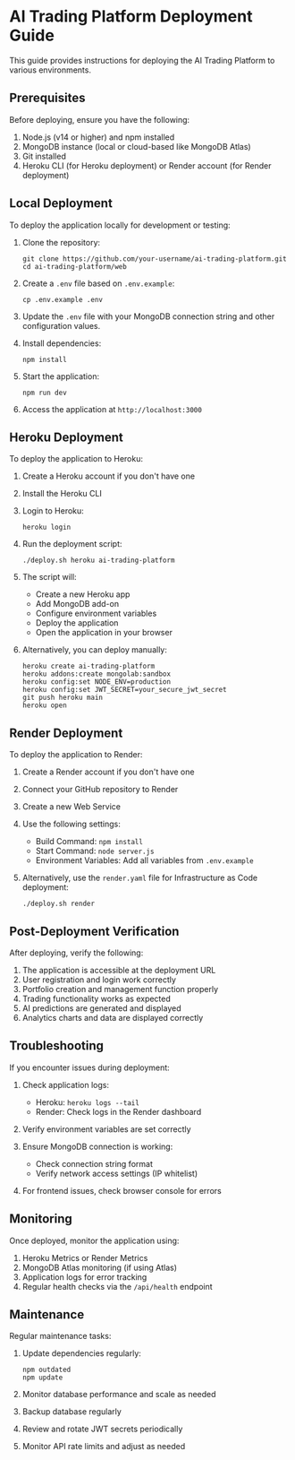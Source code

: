 # AI Trading Platform Deployment Guide

This guide provides instructions for deploying the AI Trading Platform to various environments.

## Prerequisites

Before deploying, ensure you have the following:

1. Node.js (v14 or higher) and npm installed
2. MongoDB instance (local or cloud-based like MongoDB Atlas)
3. Git installed
4. Heroku CLI (for Heroku deployment) or Render account (for Render deployment)

## Local Deployment

To deploy the application locally for development or testing:

1. Clone the repository:
   ```
   git clone https://github.com/your-username/ai-trading-platform.git
   cd ai-trading-platform/web
   ```

2. Create a `.env` file based on `.env.example`:
   ```
   cp .env.example .env
   ```

3. Update the `.env` file with your MongoDB connection string and other configuration values.

4. Install dependencies:
   ```
   npm install
   ```

5. Start the application:
   ```
   npm run dev
   ```

6. Access the application at `http://localhost:3000`

## Heroku Deployment

To deploy the application to Heroku:

1. Create a Heroku account if you don't have one
2. Install the Heroku CLI
3. Login to Heroku:
   ```
   heroku login
   ```

4. Run the deployment script:
   ```
   ./deploy.sh heroku ai-trading-platform
   ```

5. The script will:
   - Create a new Heroku app
   - Add MongoDB add-on
   - Configure environment variables
   - Deploy the application
   - Open the application in your browser

6. Alternatively, you can deploy manually:
   ```
   heroku create ai-trading-platform
   heroku addons:create mongolab:sandbox
   heroku config:set NODE_ENV=production
   heroku config:set JWT_SECRET=your_secure_jwt_secret
   git push heroku main
   heroku open
   ```

## Render Deployment

To deploy the application to Render:

1. Create a Render account if you don't have one
2. Connect your GitHub repository to Render
3. Create a new Web Service
4. Use the following settings:
   - Build Command: `npm install`
   - Start Command: `node server.js`
   - Environment Variables: Add all variables from `.env.example`

5. Alternatively, use the `render.yaml` file for Infrastructure as Code deployment:
   ```
   ./deploy.sh render
   ```

## Post-Deployment Verification

After deploying, verify the following:

1. The application is accessible at the deployment URL
2. User registration and login work correctly
3. Portfolio creation and management function properly
4. Trading functionality works as expected
5. AI predictions are generated and displayed
6. Analytics charts and data are displayed correctly

## Troubleshooting

If you encounter issues during deployment:

1. Check application logs:
   - Heroku: `heroku logs --tail`
   - Render: Check logs in the Render dashboard

2. Verify environment variables are set correctly

3. Ensure MongoDB connection is working:
   - Check connection string format
   - Verify network access settings (IP whitelist)

4. For frontend issues, check browser console for errors

## Monitoring

Once deployed, monitor the application using:

1. Heroku Metrics or Render Metrics
2. MongoDB Atlas monitoring (if using Atlas)
3. Application logs for error tracking
4. Regular health checks via the `/api/health` endpoint

## Maintenance

Regular maintenance tasks:

1. Update dependencies regularly:
   ```
   npm outdated
   npm update
   ```

2. Monitor database performance and scale as needed
3. Backup database regularly
4. Review and rotate JWT secrets periodically
5. Monitor API rate limits and adjust as needed
